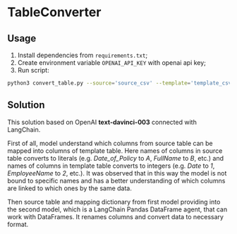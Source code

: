 # TableConverter

## Usage

1. Install dependencies from `requirements.txt`;
2. Create environment variable `OPENAI_API_KEY` with openai api key;
3. Run script:
```bash
python3 convert_table.py --source='source_csv' --template='template_csv' --target='target_csv'
```

## Solution

This solution based on OpenAI **text-davinci-003** connected with LangChain. 

First of all, model understand which columns from source table can be mapped into columns of template
table. Here names of columns in source table converts to literals (e.g. *Date_of_Policy* to *A*, *FullName* to *B*, etc.)
and names of columns in template table converts to integers (e.g. *Date* to *1*, *EmployeeName* to *2*, etc.). 
It was observed that in this way the model is not bound to specific names and has a better understanding of which columns are linked to which ones by the same data.

Then source table and mapping dictionary from first model providing into the second model, which is a
LangChain Pandas DataFrame agent, that can work with DataFrames. It renames columns and convert data to 
necessary format.
